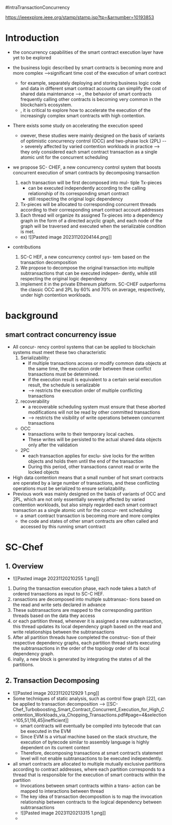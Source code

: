 #IntraTransactionConcurrency


https://ieeexplore.ieee.org/stamp/stamp.jsp?tp=&arnumber=10193853



# Introduction
- the concurrency capabilities of the smart contract execution layer have yet to be explored
- the business logic described by smart contracts is becoming more and more complex -->significant time cost of the execution of smart contract
	- for example,  separately deploying and storing business logic code and data in different smart contract accounts can simplify the cost of shared data maintenance --> , the behavior of smart contracts frequently calling other contracts is becoming very common in the blockchain’s ecosystem.
	- , it is critical to explore how to accelerate the execution of the increasingly complex smart contracts with high contention.
- There exists some study on accelerating the execution speed
	- owever, these studies were mainly designed on the basis of variants of optimistic concurrency control (OCC) and two-phase lock (2PL) 
	  --> severely affected by varied contention workloads in practice
	  --> they only considered each smart contract transaction as a single atomic unit for the concurrent scheduling
-  we propose SC- CHEF, a new concurrency control system that boosts concurrent execution of smart contracts by decomposing transaction
	1. each transaction will be first decomposed into mul- tiple Tx-pieces
		- can be executed independently according to the calling relationship of its corresponding smart contract
		- still respecting the original logic dependency
	2. Tx-pieces will be allocated to corresponding concurrent threads according to their corresponding smart contract account addresses
	3. Each thread will organize its assigned Tx-pieces into a dependency graph in the form of a directed acyclic graph, and each node of the graph will be traversed and executed when the serializable condition is met.
	- ex) ![[Pasted image 20231120204144.png]]

- contributions
	1. SC-C HEF, a new concurrency control sys- tem based on the transaction decomposition
	2. We propose to decompose the original transaction into multiple subtransactions that can be executed indepen- dently, while still respecting the original logic dependency
	3. implement it in the private Ethereum platform.  SC-CHEF outperforms the classic OCC and 2PL by 60% and 70% on average, respectively, under high contention workloads.

# background
## smart contract concurrency issue
- All concur- rency control systems that can be applied to blockchain systems must meet these two characteristic
	1. Serializability: 
		- If multiple transactions access or modify common data objects at the same time, the execution order between these conflict transactions must be determined.
		- if the execution result is equivalent to a certain serial execution result, the schedule is serializable
		- --> restricts the execution order of multiple conflicting transactions
	2. recoverability
		-  a recoverable scheduling system must ensure that these aborted modifications will not be read by other committed transactions
		- --> restricts the visibility of write operations between concurrent transactions
	- OCC
		- transactions write to their temporary local caches. 
		- These writes will be persisted to the actual shared data objects only after the validation
	- 2PC
		- each transaction applies for exclu- sive locks for the written objects and holds them until the end of the transaction
		- During this period, other transactions cannot read or write the locked objects
-  High data contention means that a small number of hot smart contracts are operated by a large number of transactions, and these conflicting operations must be serialized to ensure serializability.
- Previous work was mainly designed on the basis of variants of OCC and 2PL, which are not only essentially severely affected by varied contention workloads, but also simply regarded each smart contract transaction as a single atomic unit for the concur- rent scheduling
	- a smart contract transaction is becoming more and more complex
	- the code and states of other smart contracts are often called and accessed by this running smart contract


# SC-Chef
## 1. Overview
- ![[Pasted image 20231120210255 1.png]]
1. During the transaction execution phase, each node takes a batch of ordered transactions as input to SC-C HEF.
2. ransactions are decomposed into multiple subtransac- tions based on the read and write sets declared in advance
3. These subtransactions are mapped to the corresponding partition threads based on the data they access
4. or each partition thread, whenever it is assigned a new subtransaction, this thread updates its local dependency graph based on the read and write relationships between the subtransactions
5. After all partition threads have completed the construc- tion of their respective dependency graphs, each partition thread starts executing the subtransactions in the order of the topology order of its local dependency graph.
6. inally, a new block is generated by integrating the states of all the partitions.

## 2. Transaction Decomposing
- ![[Pasted image 20231120212929 1.png]]
- Some techniques of static analysis, such as control flow graph [22], can be applied to transaction decomposition --> [[SC-Chef_Turboboosting_Smart_Contract_Concurrent_Execution_for_High_Contention_Workloads_via_Chopping_Transactions.pdf#page=4&selection=105,51,116,45|inefficient]]
	- smart contracts will eventually be compiled into bytecode that can be executed in the EVM
	- Since EVM is a virtual machine based on the stack structure, the execution of bytecode similar to assembly language is highly dependent on its current context
	-  Therefore, decomposing transactions at smart contract’s statement level will not enable subtransactions to be executed independently.
-  all smart contracts are allocated to multiple mutually exclusive partitions according to contract addresses, where each partition corresponds to a thread that is responsible for the execution of smart contracts within the partition
	- Invocations between smart contracts within a trans- action can be mapped to interactions between thread
	- The key idea of transaction decomposition is to map the invocation relationship between contracts to the logical dependency between subtransactions
	- ![[Pasted image 20231120213315 1.png]]
	- 
